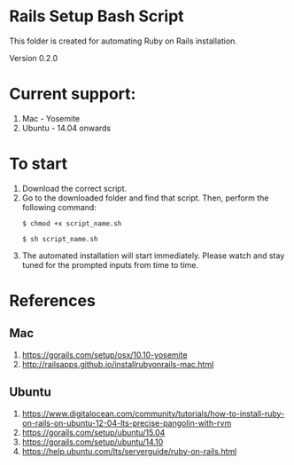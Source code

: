# Rails Setup Bash Script
This folder is created for automating Ruby on Rails installation.

Version 0.2.0

# Current support:
1. Mac - Yosemite
2. Ubuntu - 14.04 onwards

# To start
1. Download the correct script.
2. Go to the downloaded folder and find that script. Then, perform the following command:
	```
	$ chmod +x script_name.sh
	
	$ sh script_name.sh 
	```
3. The automated installation will start immediately. Please watch and stay tuned for the prompted inputs from time to time.


# References
## Mac
1. https://gorails.com/setup/osx/10.10-yosemite
2. http://railsapps.github.io/installrubyonrails-mac.html

## Ubuntu
1. https://www.digitalocean.com/community/tutorials/how-to-install-ruby-on-rails-on-ubuntu-12-04-lts-precise-pangolin-with-rvm
2. https://gorails.com/setup/ubuntu/15.04
3. https://gorails.com/setup/ubuntu/14.10
4. https://help.ubuntu.com/lts/serverguide/ruby-on-rails.html
